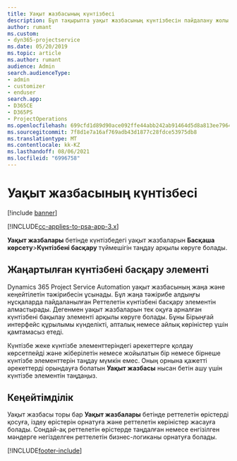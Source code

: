 ```yaml
---
title: Уақыт жазбасының күнтізбесі
description: Бұл тақырыпта уақыт жазбасының күнтізбесін пайдалану жолы туралы ақпарат берілген.
author: rumant
ms.custom:
- dyn365-projectservice
ms.date: 05/20/2019
ms.topic: article
ms.author: rumant
audience: Admin
search.audienceType:
- admin
- customizer
- enduser
search.app:
- D365CE
- D365PS
- ProjectOperations
ms.openlocfilehash: 699cfd1d89d90ace092ffe44abb242ab91464d5d8a813ee7964e923abe245d21
ms.sourcegitcommit: 7f8d1e7a16af769adb43d1877c28fdce53975db8
ms.translationtype: MT
ms.contentlocale: kk-KZ
ms.lasthandoff: 08/06/2021
ms.locfileid: "6996758"
---
```

# <a name="time-entry-calendar"></a>Уақыт жазбасының күнтізбесі

[!include [banner](../includes/psa-now-project-operations.md)]

[!INCLUDE[cc-applies-to-psa-app-3.x](../includes/cc-applies-to-psa-app-3x.md)]

**Уақыт жазбалары** бетінде күнтізбедегі уақыт жазбаларын **Басқаша көрсету**\>**Күнтізбені басқару** түймешігін таңдау арқылы көруге болады.

## <a name="updated-calendar-control"></a>Жаңартылған күнтізбені басқару элементі

Dynamics 365 Project Service Automation уақыт жазбасының жаңа және кеңейтілетін тәжірибесін ұсынады. Бұл жаңа тәжірибе алдыңғы нұсқаларда пайдаланылған Реттелетін күнтізбені басқару элементін алмастырады. Дегенмен уақыт жазбаларын тек оқуға арналған күнтізбені бақылау элементі арқылы көруге болады. Бұны Бірыңғай интерфейс құрылымы күнделікті, апталық немесе айлық көріністер үшін қамтамасыз етеді.

Күнтізбе жеке күнтізбе элементтеріндегі әрекеттерге қолдау көрсетпейді және жіберілетін немесе жойылатын бір немесе бірнеше күнтізбе элементтерін таңдау мүмкін емес. Оның орнына қажетті әрекеттерді орындауға болатын **Уақыт жазбасы** нысан бетін ашу үшін күнтізбе элементін таңдаңыз.

## <a name="extensibility"></a>Кеңейтімділік

Уақыт жазбасы торы бар **Уақыт жазбалары** бетінде реттелетін өрістерді қосуға, іздеу өрістерін орнатуға және реттелетін көріністер жасауға болады. Сондай-ақ реттелетін өрістерде таңдалған немесе енгізілген мәндерге негізделген реттелетін бизнес-логиканы орнатуға болады.


[!INCLUDE[footer-include](../includes/footer-banner.md)]
